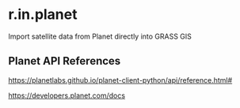 # r.in.planet
Import satellite data from Planet directly into GRASS GIS

## Planet API References
https://planetlabs.github.io/planet-client-python/api/reference.html#

https://developers.planet.com/docs

